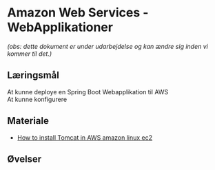 <!-- JS use if these pages are used as githubpages. can be deleted if used elsewhere -->
<script src="https://code.jquery.com/jquery-3.2.1.min.js"></script>
<script src="script.js"></script>

# Amazon Web Services - WebApplikationer  

_(obs: dette dokument er under udarbejdelse og kan ændre sig inden vi kommer til det.)_

## Læringsmål
At kunne deploye en Spring Boot Webapplikation til AWS    
At kunne konfigurere

## Materiale
* [How to install Tomcat in AWS amazon linux ec2](materialer/how-to-install-tomcat-in-aws-amazon-linux-ec2.md)

## Øvelser





